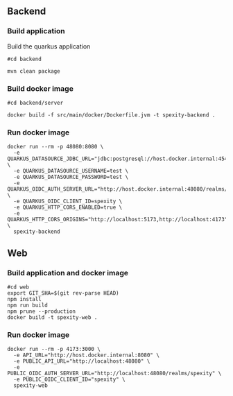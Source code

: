 ## Backend

### Build application

Build the quarkus application 
```shell
#cd backend

mvn clean package
```

### Build docker image
```shell
#cd backend/server

docker build -f src/main/docker/Dockerfile.jvm -t spexity-backend .
```

### Run docker image

```shell
docker run --rm -p 48080:8080 \
  -e QUARKUS_DATASOURCE_JDBC_URL="jdbc:postgresql://host.docker.internal:45432/spexity" \
  -e QUARKUS_DATASOURCE_USERNAME=test \
  -e QUARKUS_DATASOURCE_PASSWORD=test \
  -e QUARKUS_OIDC_AUTH_SERVER_URL="http://host.docker.internal:48080/realms/spexity" \
  -e QUARKUS_OIDC_CLIENT_ID=spexity \
  -e QUARKUS_HTTP_CORS_ENABLED=true \
  -e QUARKUS_HTTP_CORS_ORIGINS="http://localhost:5173,http://localhost:4173" \
  spexity-backend
```


## Web

### Build application and docker image
```shell
#cd web
export GIT_SHA=$(git rev-parse HEAD)
npm install
npm run build
npm prune --production
docker build -t spexity-web .
```


### Run docker image

```shell
docker run --rm -p 4173:3000 \
  -e API_URL="http://host.docker.internal:8080" \
  -e PUBLIC_API_URL="http://localhost:48080" \
  -e PUBLIC_OIDC_AUTH_SERVER_URL="http://localhost:48080/realms/spexity" \
  -e PUBLIC_OIDC_CLIENT_ID="spexity" \
  spexity-web
```
